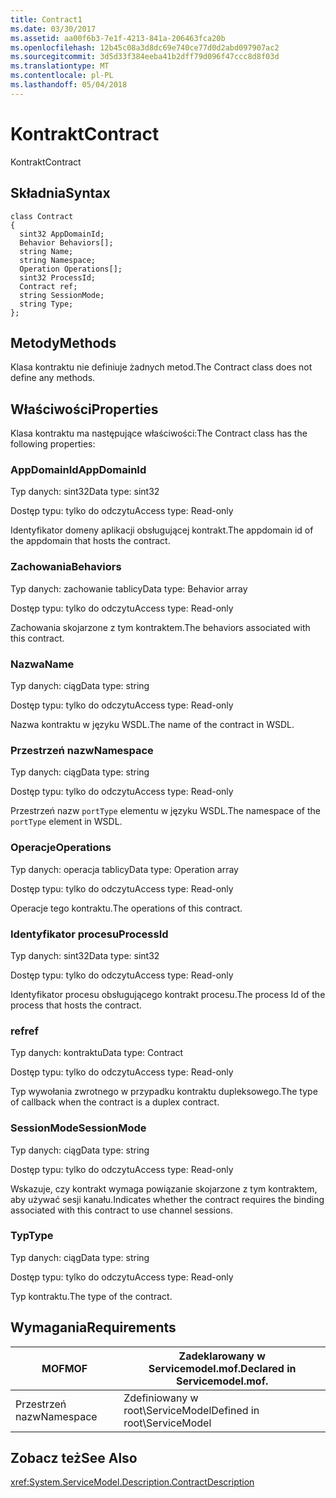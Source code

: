```yaml
---
title: Contract1
ms.date: 03/30/2017
ms.assetid: aa00f6b3-7e1f-4213-841a-206463fca20b
ms.openlocfilehash: 12b45c08a3d8dc69e740ce77d0d2abd097907ac2
ms.sourcegitcommit: 3d5d33f384eeba41b2dff79d096f47ccc8d8f03d
ms.translationtype: MT
ms.contentlocale: pl-PL
ms.lasthandoff: 05/04/2018
---
```

# <a name="contract"></a><span data-ttu-id="59f9c-102">Kontrakt</span><span class="sxs-lookup"><span data-stu-id="59f9c-102">Contract</span></span>
<span data-ttu-id="59f9c-103">Kontrakt</span><span class="sxs-lookup"><span data-stu-id="59f9c-103">Contract</span></span>  
  
## <a name="syntax"></a><span data-ttu-id="59f9c-104">Składnia</span><span class="sxs-lookup"><span data-stu-id="59f9c-104">Syntax</span></span>  
  
```  
class Contract  
{  
  sint32 AppDomainId;  
  Behavior Behaviors[];  
  string Name;  
  string Namespace;  
  Operation Operations[];  
  sint32 ProcessId;  
  Contract ref;  
  string SessionMode;  
  string Type;  
};  
```  
  
## <a name="methods"></a><span data-ttu-id="59f9c-105">Metody</span><span class="sxs-lookup"><span data-stu-id="59f9c-105">Methods</span></span>  
 <span data-ttu-id="59f9c-106">Klasa kontraktu nie definiuje żadnych metod.</span><span class="sxs-lookup"><span data-stu-id="59f9c-106">The Contract class does not define any methods.</span></span>  
  
## <a name="properties"></a><span data-ttu-id="59f9c-107">Właściwości</span><span class="sxs-lookup"><span data-stu-id="59f9c-107">Properties</span></span>  
 <span data-ttu-id="59f9c-108">Klasa kontraktu ma następujące właściwości:</span><span class="sxs-lookup"><span data-stu-id="59f9c-108">The Contract class has the following properties:</span></span>  
  
### <a name="appdomainid"></a><span data-ttu-id="59f9c-109">AppDomainId</span><span class="sxs-lookup"><span data-stu-id="59f9c-109">AppDomainId</span></span>  
 <span data-ttu-id="59f9c-110">Typ danych: sint32</span><span class="sxs-lookup"><span data-stu-id="59f9c-110">Data type: sint32</span></span>  
  
 <span data-ttu-id="59f9c-111">Dostęp typu: tylko do odczytu</span><span class="sxs-lookup"><span data-stu-id="59f9c-111">Access type: Read-only</span></span>  
  
 <span data-ttu-id="59f9c-112">Identyfikator domeny aplikacji obsługującej kontrakt.</span><span class="sxs-lookup"><span data-stu-id="59f9c-112">The appdomain id of the appdomain that hosts the contract.</span></span>  
  
### <a name="behaviors"></a><span data-ttu-id="59f9c-113">Zachowania</span><span class="sxs-lookup"><span data-stu-id="59f9c-113">Behaviors</span></span>  
 <span data-ttu-id="59f9c-114">Typ danych: zachowanie tablicy</span><span class="sxs-lookup"><span data-stu-id="59f9c-114">Data type: Behavior array</span></span>  
  
 <span data-ttu-id="59f9c-115">Dostęp typu: tylko do odczytu</span><span class="sxs-lookup"><span data-stu-id="59f9c-115">Access type: Read-only</span></span>  
  
 <span data-ttu-id="59f9c-116">Zachowania skojarzone z tym kontraktem.</span><span class="sxs-lookup"><span data-stu-id="59f9c-116">The behaviors associated with this contract.</span></span>  
  
### <a name="name"></a><span data-ttu-id="59f9c-117">Nazwa</span><span class="sxs-lookup"><span data-stu-id="59f9c-117">Name</span></span>  
 <span data-ttu-id="59f9c-118">Typ danych: ciąg</span><span class="sxs-lookup"><span data-stu-id="59f9c-118">Data type: string</span></span>  
  
 <span data-ttu-id="59f9c-119">Dostęp typu: tylko do odczytu</span><span class="sxs-lookup"><span data-stu-id="59f9c-119">Access type: Read-only</span></span>  
  
 <span data-ttu-id="59f9c-120">Nazwa kontraktu w języku WSDL.</span><span class="sxs-lookup"><span data-stu-id="59f9c-120">The name of the contract in WSDL.</span></span>  
  
### <a name="namespace"></a><span data-ttu-id="59f9c-121">Przestrzeń nazw</span><span class="sxs-lookup"><span data-stu-id="59f9c-121">Namespace</span></span>  
 <span data-ttu-id="59f9c-122">Typ danych: ciąg</span><span class="sxs-lookup"><span data-stu-id="59f9c-122">Data type: string</span></span>  
  
 <span data-ttu-id="59f9c-123">Dostęp typu: tylko do odczytu</span><span class="sxs-lookup"><span data-stu-id="59f9c-123">Access type: Read-only</span></span>  
  
 <span data-ttu-id="59f9c-124">Przestrzeń nazw `portType` elementu w języku WSDL.</span><span class="sxs-lookup"><span data-stu-id="59f9c-124">The namespace of the `portType` element in WSDL.</span></span>  
  
### <a name="operations"></a><span data-ttu-id="59f9c-125">Operacje</span><span class="sxs-lookup"><span data-stu-id="59f9c-125">Operations</span></span>  
 <span data-ttu-id="59f9c-126">Typ danych: operacja tablicy</span><span class="sxs-lookup"><span data-stu-id="59f9c-126">Data type: Operation array</span></span>  
  
 <span data-ttu-id="59f9c-127">Dostęp typu: tylko do odczytu</span><span class="sxs-lookup"><span data-stu-id="59f9c-127">Access type: Read-only</span></span>  
  
 <span data-ttu-id="59f9c-128">Operacje tego kontraktu.</span><span class="sxs-lookup"><span data-stu-id="59f9c-128">The operations of this contract.</span></span>  
  
### <a name="processid"></a><span data-ttu-id="59f9c-129">Identyfikator procesu</span><span class="sxs-lookup"><span data-stu-id="59f9c-129">ProcessId</span></span>  
 <span data-ttu-id="59f9c-130">Typ danych: sint32</span><span class="sxs-lookup"><span data-stu-id="59f9c-130">Data type: sint32</span></span>  
  
 <span data-ttu-id="59f9c-131">Dostęp typu: tylko do odczytu</span><span class="sxs-lookup"><span data-stu-id="59f9c-131">Access type: Read-only</span></span>  
  
 <span data-ttu-id="59f9c-132">Identyfikator procesu obsługującego kontrakt procesu.</span><span class="sxs-lookup"><span data-stu-id="59f9c-132">The process Id of the process that hosts the contract.</span></span>  
  
### <a name="ref"></a><span data-ttu-id="59f9c-133">ref</span><span class="sxs-lookup"><span data-stu-id="59f9c-133">ref</span></span>  
 <span data-ttu-id="59f9c-134">Typ danych: kontraktu</span><span class="sxs-lookup"><span data-stu-id="59f9c-134">Data type: Contract</span></span>  
  
 <span data-ttu-id="59f9c-135">Dostęp typu: tylko do odczytu</span><span class="sxs-lookup"><span data-stu-id="59f9c-135">Access type: Read-only</span></span>  
  
 <span data-ttu-id="59f9c-136">Typ wywołania zwrotnego w przypadku kontraktu dupleksowego.</span><span class="sxs-lookup"><span data-stu-id="59f9c-136">The type of callback when the contract is a duplex contract.</span></span>  
  
### <a name="sessionmode"></a><span data-ttu-id="59f9c-137">SessionMode</span><span class="sxs-lookup"><span data-stu-id="59f9c-137">SessionMode</span></span>  
 <span data-ttu-id="59f9c-138">Typ danych: ciąg</span><span class="sxs-lookup"><span data-stu-id="59f9c-138">Data type: string</span></span>  
  
 <span data-ttu-id="59f9c-139">Dostęp typu: tylko do odczytu</span><span class="sxs-lookup"><span data-stu-id="59f9c-139">Access type: Read-only</span></span>  
  
 <span data-ttu-id="59f9c-140">Wskazuje, czy kontrakt wymaga powiązanie skojarzone z tym kontraktem, aby używać sesji kanału.</span><span class="sxs-lookup"><span data-stu-id="59f9c-140">Indicates whether the contract requires the binding associated with this contract to use channel sessions.</span></span>  
  
### <a name="type"></a><span data-ttu-id="59f9c-141">Typ</span><span class="sxs-lookup"><span data-stu-id="59f9c-141">Type</span></span>  
 <span data-ttu-id="59f9c-142">Typ danych: ciąg</span><span class="sxs-lookup"><span data-stu-id="59f9c-142">Data type: string</span></span>  
  
 <span data-ttu-id="59f9c-143">Dostęp typu: tylko do odczytu</span><span class="sxs-lookup"><span data-stu-id="59f9c-143">Access type: Read-only</span></span>  
  
 <span data-ttu-id="59f9c-144">Typ kontraktu.</span><span class="sxs-lookup"><span data-stu-id="59f9c-144">The type of the contract.</span></span>  
  
## <a name="requirements"></a><span data-ttu-id="59f9c-145">Wymagania</span><span class="sxs-lookup"><span data-stu-id="59f9c-145">Requirements</span></span>  
  
|<span data-ttu-id="59f9c-146">MOF</span><span class="sxs-lookup"><span data-stu-id="59f9c-146">MOF</span></span>|<span data-ttu-id="59f9c-147">Zadeklarowany w Servicemodel.mof.</span><span class="sxs-lookup"><span data-stu-id="59f9c-147">Declared in Servicemodel.mof.</span></span>|  
|---------|-----------------------------------|  
|<span data-ttu-id="59f9c-148">Przestrzeń nazw</span><span class="sxs-lookup"><span data-stu-id="59f9c-148">Namespace</span></span>|<span data-ttu-id="59f9c-149">Zdefiniowany w root\ServiceModel</span><span class="sxs-lookup"><span data-stu-id="59f9c-149">Defined in root\ServiceModel</span></span>|  
  
## <a name="see-also"></a><span data-ttu-id="59f9c-150">Zobacz też</span><span class="sxs-lookup"><span data-stu-id="59f9c-150">See Also</span></span>  
 <xref:System.ServiceModel.Description.ContractDescription>
